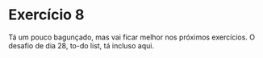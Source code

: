 # Exercício 8

Tá um pouco bagunçado, mas vai ficar melhor nos próximos exercícios. O desafio de dia 28, to-do list, tá incluso aqui.